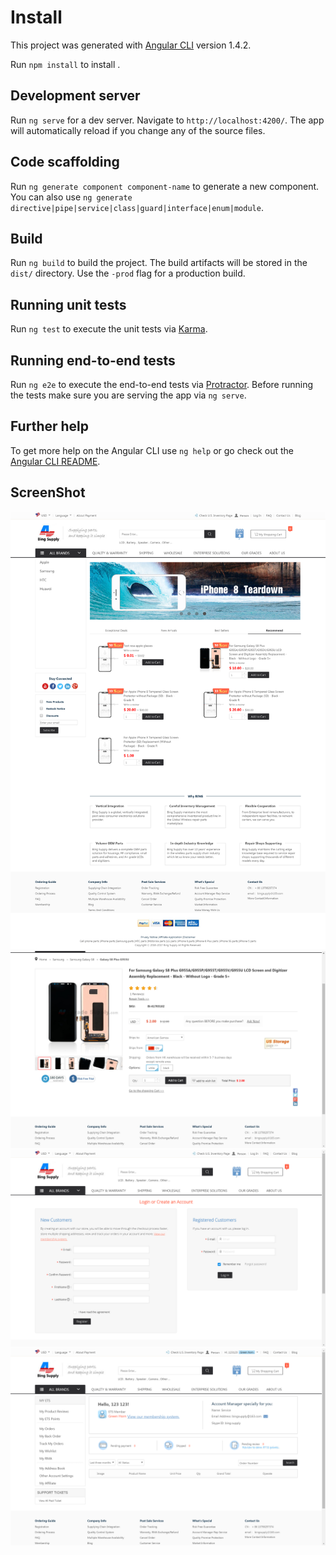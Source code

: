 


# Install

This project was generated with [Angular CLI](https://github.com/angular/angular-cli) version 1.4.2.

Run `npm install` to install .

## Development server

Run `ng serve` for a dev server. Navigate to `http://localhost:4200/`. The app will automatically reload if you change any of the source files.

## Code scaffolding

Run `ng generate component component-name` to generate a new component. You can also use `ng generate directive|pipe|service|class|guard|interface|enum|module`.

## Build

Run `ng build` to build the project. The build artifacts will be stored in the `dist/` directory. Use the `-prod` flag for a production build.

## Running unit tests

Run `ng test` to execute the unit tests via [Karma](https://karma-runner.github.io).

## Running end-to-end tests

Run `ng e2e` to execute the end-to-end tests via [Protractor](http://www.protractortest.org/).
Before running the tests make sure you are serving the app via `ng serve`.

## Further help

To get more help on the Angular CLI use `ng help` or go check out the [Angular CLI README](https://github.com/angular/angular-cli/blob/master/README.md).

## ScreenShot


<img src="https://github.com/ouxuwen/angular-shop/blob/master/screenshot/screen1.png" width="700"  alt="截图1"/>
<img src="https://github.com/ouxuwen/angular-shop/blob/master/screenshot/screen2.png" width="700"  alt="截图2"/>
<img src="https://github.com/ouxuwen/angular-shop/blob/master/screenshot/screen3.png" width="700"  alt="截图1"/>
<img src="https://github.com/ouxuwen/angular-shop/blob/master/screenshot/screen4.png" width="700"  alt="截图2"/>


